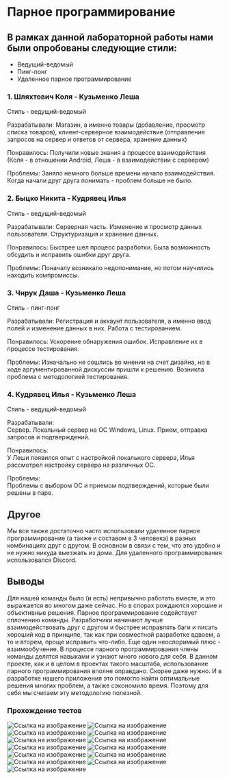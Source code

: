 # Парное программирование
## В рамках данной лабораторной работы нами были опробованы следующие стили:

 * Ведущий-ведомый
 * Пинг-понг
 * Удаленное парное программирование



### 1. Шляхтович Коля - Кузьменко Леша
Стиль - ведущий-ведомый

Разрабатывали:
Магазин, а именно товары (добавление, просмотр списка товаров), клиент-серверное
взаимодействие (отправление запросов на сервер и ответов от сервера, хранение данных)

Понравилось:
Получили новые знания а процессе взаимодействия (Коля - в отношении Android, Леша -
 в взаимодействии с сервером)

Проблемы:
Заняло немного больше времени начало взаимодействия. Когда начали друг друга понимать - проблем больше не было.

### 2. Быцко Никита - Кудрявец Илья
Стиль - ведущий-ведомый

Разрабатывали:
Серверная часть. Изменение и просмотр данных пользователя. Структуризация и хранение данных.

Понравилось:
Быстрее шел процесс разработки. Была возможность обсудить и исправить ошибки друг друга.

Проблемы:
Поначалу возникало недопонимание, но потом научились находить компромиссы.

### 3. Чирук Даша - Кузьменко Леша
Стиль - пинг-понг

Разрабатывали:
Регистрация и аккаунт пользователя, а именно ввод полей и изменение данных в них. Работа с тестированием.

Понравилось:
Ускорение обнаружения ошибок. Исправление их в процессе тестирования.

Проблемы:
Изначально не сошлись во мнении на счет дизайна, но в ходе аргументированной дискуссии пришли к решению.
Возникла проблема с методологией тестирования.

### 4. Кудрявец Илья - Кузьменко Леша
Стиль - ведущий-ведомый

Разрабатывали:  
Сервер. Локальный сервер на ОС Windows, Linux. Прием, отправка запросов и подтверждений.

Понравилось:  
У Леши появился опыт с настройкой локального сервера, Илья рассмотрел настройку сервера на различных ОС.

Проблемы:  
Проблемы с выбором ОС и приемом подтверждений, которые были решены в паре.

## Другое
Мы все также достаточно часто использовали удаленное парное программирование (а также и составом в 3 человека) в разных комбинациях друг с
другом. В основном в связи с тем, что это удобно и не нужно никуда выезжать из дома.
 Для удаленного программирования использовался Discord.

 ## Выводы
 Для нашей команды было (и есть) непривычно работать вместе, и это выражается во многом
 даже сейчас. Но в спорах рождаются хорошие и объективные решения. Парное программирование
содействует сплочению команды. Разработчики начинают лучше взаимодействовать друг с другом и
быстрее исправлять баги и писать хороший код в принципе, так как при совместной разработке
вдвоем, а то и вторем, проще исправить что-либо. Еще один неоспоримый плюс - взаимообучение.
В процессе парного программирования члены команды делятся навыками и узнают много нового для себя.
В данном проекте, как и в целом в проектах такого масштаба, использование парного программирования
вполне оправдано. Скорее даже нужно. И в разработке нашего приложения это помогло найти оптимальные решения
многих проблем, а также сэкономило время. Поэтому для себя мы считаем эту методологию полезной.


### Прохождение тестов

![Ссылка на изображение](https://github.com/5ALEKSEY/StudentLife/blob/master/Documentation/Testing/AuthRequestTest.jpg)
![Ссылка на изображение](https://github.com/5ALEKSEY/StudentLife/blob/master/Documentation/Testing/AuthenticationRightTest.jpg)
![Ссылка на изображение](https://github.com/5ALEKSEY/StudentLife/blob/master/Documentation/Testing/AuthenticationTest.jpg)
![Ссылка на изображение](https://github.com/5ALEKSEY/StudentLife/blob/master/Documentation/Testing/AuthorizationRequestTest.jpg)
![Ссылка на изображение](https://github.com/5ALEKSEY/StudentLife/blob/master/Documentation/Testing/AuthorizationTest.jpg)
![Ссылка на изображение](https://github.com/5ALEKSEY/StudentLife/blob/master/Documentation/Testing/ChangeUserInfoEmailTest.jpg)
![Ссылка на изображение](https://github.com/5ALEKSEY/StudentLife/blob/master/Documentation/Testing/ChangeUserInfoRequestTest.jpg)
![Ссылка на изображение](https://github.com/5ALEKSEY/StudentLife/blob/master/Documentation/Testing/ChangeUserInfoTest.jpg)
![Ссылка на изображение](https://github.com/5ALEKSEY/StudentLife/blob/master/Documentation/Testing/GetUserInfoIDTest.jpg)
![Ссылка на изображение](https://github.com/5ALEKSEY/StudentLife/blob/master/Documentation/Testing/GetUserInfoRequest.jpg)
![Ссылка на изображение](https://github.com/5ALEKSEY/StudentLife/blob/master/Documentation/Testing/GetUserInfoRequestPassedTest.jpg)
![Ссылка на изображение](https://github.com/5ALEKSEY/StudentLife/blob/master/Documentation/Testing/GetUserInfoRequestTest.jpg)
![Ссылка на изображение](https://github.com/5ALEKSEY/StudentLife/blob/master/Documentation/Testing/GetUserInfoTest.jpg)
